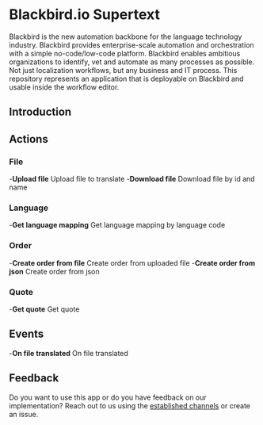 # Blackbird.io Supertext

Blackbird is the new automation backbone for the language technology industry. Blackbird provides enterprise-scale automation and orchestration with a simple no-code/low-code platform. Blackbird enables ambitious organizations to identify, vet and automate as many processes as possible. Not just localization workflows, but any business and IT process. This repository represents an application that is deployable on Blackbird and usable inside the workflow editor.

## Introduction

<!-- begin docs -->

## Actions

###  File
-**Upload file** Upload file to translate
-**Download file** Download file by id and name

###  Language
-**Get language mapping** Get language mapping by language code

###  Order
-**Create order from file** Create order from uploaded file
-**Create order from json** Create order from json

###  Quote
-**Get quote** Get quote

##  Events
-**On file translated** On file translated

## Feedback

Do you want to use this app or do you have feedback on our implementation? Reach out to us using the [established channels](https://www.blackbird.io/) or create an issue.

<!-- end docs -->
